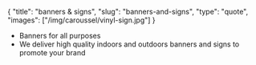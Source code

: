 {
  "title": "banners & signs",
  "slug": "banners-and-signs",
  "type": "quote",
  "images": ["/img/caroussel/vinyl-sign.jpg"]
}

* Banners for all purposes
* We deliver high quality indoors and outdoors banners and signs to promote your brand
